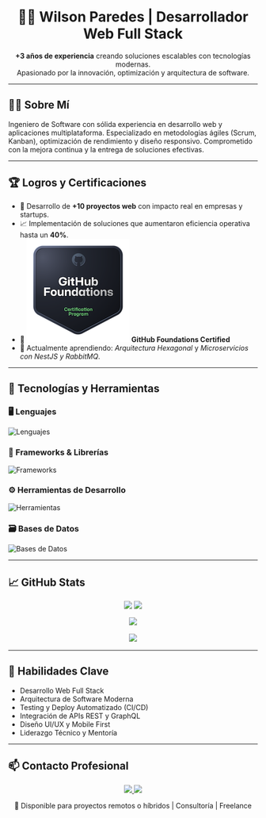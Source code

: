 <h1 align="center">👨‍💻 Wilson Paredes | Desarrollador Web Full Stack</h1>

<p align="center">
  <b>+3 años de experiencia</b> creando soluciones escalables con tecnologías modernas.<br/>
  Apasionado por la innovación, optimización y arquitectura de software.
</p>

---

## 🧑‍💼 Sobre Mí

Ingeniero de Software con sólida experiencia en desarrollo web y aplicaciones multiplataforma. Especializado en metodologías ágiles (Scrum, Kanban), optimización de rendimiento y diseño responsivo. Comprometido con la mejora continua y la entrega de soluciones efectivas.

---

## 🏆 Logros y Certificaciones

- 🥇 Desarrollo de **+10 proyectos web** con impacto real en empresas y startups.
- 📈 Implementación de soluciones que aumentaron eficiencia operativa hasta un **40%**.
- 📜 [![GitHub Foundations](/github-foundations.png)](https://www.credly.com/badges/63c25712-a2dd-4e41-89e9-1876b48277f2/public_url) **GitHub Foundations Certified**
- 🧠 Actualmente aprendiendo: *Arquitectura Hexagonal* y *Microservicios con NestJS y RabbitMQ*.

---

## 🧰 Tecnologías y Herramientas

### 🖥️ Lenguajes
![Lenguajes](https://skillicons.dev/icons?i=php,py,ts,js,html,css)

### 🧱 Frameworks & Librerías
![Frameworks](https://skillicons.dev/icons?i=react,nestjs,angular,laravel,django,nextjs,tailwindcss)

### ⚙️ Herramientas de Desarrollo
![Herramientas](https://skillicons.dev/icons?i=docker,git,github,vscode,postman,linux)

### 🗃️ Bases de Datos
![Bases de Datos](https://skillicons.dev/icons?i=postgres,mysql,mongodb,firebase)

---

## 📈 GitHub Stats

<p align="center">
  <img src="https://github-readme-stats.vercel.app/api?username=WilsonParedes11&show_icons=true&theme=radical" height="160"/>
  <img src="https://github-readme-stats.vercel.app/api/top-langs/?username=WilsonParedes11&layout=compact&theme=radical" height="160"/>
</p>

<p align="center">
  <img src="https://streak-stats.demolab.com?user=WilsonParedes11&theme=radical&hide_border=true" />
</p>

<p align="center">
  <img src="https://github-readme-activity-graph.vercel.app/graph?username=WilsonParedes11&theme=react-dark" />
</p>

---

## 🧠 Habilidades Clave

- Desarrollo Web Full Stack
- Arquitectura de Software Moderna
- Testing y Deploy Automatizado (CI/CD)
- Integración de APIs REST y GraphQL
- Diseño UI/UX y Mobile First
- Liderazgo Técnico y Mentoría

---

## 📫 Contacto Profesional

<p align="center">
  <a href="mailto:wilsonparedes87@gmail.com">
    <img src="https://img.shields.io/badge/Email-Contactar-EA4335?style=for-the-badge&logo=gmail"/>
  </a>
  <a href="https://www.linkedin.com/in/wilson-paredes-541716244">
    <img src="https://img.shields.io/badge/LinkedIn-Wilson%20Paredes-0077B5?style=for-the-badge&logo=linkedin"/>
  </a>
</p>

<p align="center">
  📍 Disponible para proyectos remotos o híbridos | Consultoría | Freelance
</p>
